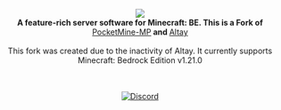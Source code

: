 <p align="center">
	<img src="https://github.com/Benedikt05/BetterAltay/blob/master/.github/logo.png"></img><br>
	<b>A feature-rich server software for Minecraft: BE. This is a Fork of </b><a href="https://github.com/pmmp/PocketMine-MP/tree/3.28.0">PocketMine-MP</a><b> and </b><a href="https://github.com/unresolved3169/Altay">Altay</a><br><br>This fork was created due to the inactivity of Altay.
It currently supports Minecraft: Bedrock Edition v1.21.0<br><br><br>
</p>
<p align="center">
	<a href="https://discord.gg/spquK3Q66W"><img src="https://img.shields.io/discord/930544524655202317?logo=Discord" alt="Discord" /></a>
</p>
